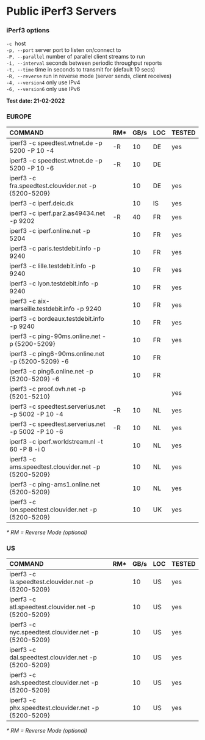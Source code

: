 # Public iPerf3 Servers

### iPerf3 options

`-c`  host    
`-p, --port` server port to listen on/connect to    
`-P, --parallel` number of parallel client streams to run    
`-i, --interval` seconds between periodic throughput reports    
`-t, --time` time in seconds to transmit for (default 10 secs)    
`-R, --reverse` run in reverse mode (server sends, client receives)    
`-4, --version4` only use IPv4   
`-6, --version6` only use IPv6    

**Test date: 21-02-2022**

### EUROPE

| **COMMAND** | **RM*** | **GB/s** | **LOC** | **TESTED** |
| :-- | --- | --- | --- | --- |
| iperf3 -c speedtest.wtnet.de -p 5200 -P 10 -4 | -R  | 10  | DE  | yes |
| iperf3 -c speedtest.wtnet.de -p 5200 -P 10 -6 | -R  | 10  | DE  |     |
| iperf3 -c fra.speedtest.clouvider.net -p {5200-5209} |     | 10  | DE  | yes |
| iperf3 -c iperf.deic.dk |     | 10  | IS  | yes |
| iperf3 -c iperf.par2.as49434.net -p 9202 | -R  | 40  | FR  | yes |
| iperf3 -c iperf.online.net -p 5204 |     | 10  | FR  | yes |
| iperf3 -c paris.testdebit.info -p 9240 |     | 10  | FR  | yes |
| iperf3 -c lille.testdebit.info -p 9240 |     | 10  | FR  | yes |
| iperf3 -c lyon.testdebit.info -p 9240 |     | 10  | FR  | yes |
| iperf3 -c aix-marseille.testdebit.info -p 9240 |     | 10  | FR  | yes |
| iperf3 -c bordeaux.testdebit.info -p 9240 |     | 10  | FR  | yes |
| iperf3 -c ping-90ms.online.net -p {5200-5209} |     | 10  | FR  | yes |
| iperf3 -c ping6-90ms.online.net -p {5200-5209} -6 |     | 10  | FR  |     |
| iperf3 -c ping6.online.net -p {5200-5209} -6 |     | 10  | FR  |     |
| iperf3 -c proof.ovh.net -p {5201-5210} |     |     |     | yes |
| iperf3 -c speedtest.serverius.net -p 5002 -P 10 -4 | -R  | 10  | NL  | yes |
| iperf3 -c speedtest.serverius.net -p 5002 -P 10 -6 | -R  | 10  | NL  | yes |
| iperf3 -c iperf.worldstream.nl -t 60 -P 8 -i 0 |     | 10  | NL  | yes |
| iperf3 -c ams.speedtest.clouvider.net -p {5200-5209} |     | 10  | NL  | yes |
| iperf3 -c ping-ams1.online.net {5200-5209} |     | 10  | NL  | yes |
| iperf3 -c lon.speedtest.clouvider.net -p {5200-5209} |     | 10  | UK  | yes |

*\* RM = Reverse Mode (optional)* 

### US

| **COMMAND** | **RM*** | **GB/s** | **LOC** | **TESTED** |
| :-- | --- | --- | --- | --- |
| iperf3 -c la.speedtest.clouvider.net -p {5200-5209} |     | 10  | US  | yes |
| iperf3 -c atl.speedtest.clouvider.net -p {5200-5209} |     | 10  | US  | yes |
| iperf3 -c nyc.speedtest.clouvider.net -p {5200-5209} |     | 10  | US  | yes |
| iperf3 -c dal.speedtest.clouvider.net -p {5200-5209} |     | 10  | US  | yes |
| iperf3 -c ash.speedtest.clouvider.net -p {5200-5209} |     | 10  | US  | yes |
| iperf3 -c phx.speedtest.clouvider.net -p {5200-5209} |     | 10  | US  | yes |

*\* RM = Reverse Mode (optional)*
